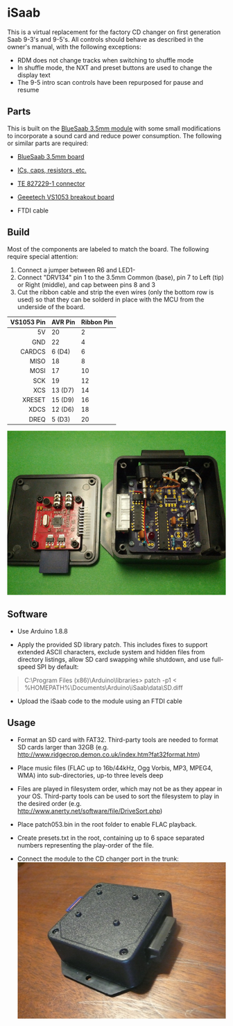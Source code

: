 # iSaab
This is a virtual replacement for the factory CD changer on first generation Saab 9-3's and 9-5's. All controls should behave as described in the owner's manual, with the following exceptions:
* RDM does not change tracks when switching to shuffle mode
* In shuffle mode, the NXT and preset buttons are used to change the display text
* The 9-5 intro scan controls have been repurposed for pause and resume


## Parts

This is built on the [BlueSaab 3.5mm module](http://bluesaab.blogspot.com/2014/03/how-to-build-your-own-35mm-version-of.html) with some small modifications to incorporate a sound card and reduce power consumption. The following or similar parts are required:

* [BlueSaab 3.5mm board](https://oshpark.com/shared_projects/uMyNRBbZ)

* [ICs, caps, resistors, etc.](https://www.mouser.com/ProjectManager/ProjectDetail.aspx?AccessID=5A5DA965B5)

* [TE 827229-1 connector](https://www.connectorpeople.com/Connector/TYCO-AMP-TE_CONNECTIVITY/8/827229-1)

* [Geeetech VS1053 breakout board](https://www.amazon.com/Geeetech-VS1053-breakout-board-card/dp/B0755PQCPS)

* FTDI cable


## Build

Most of the components are labeled to match the board. The following require special attention:
1. Connect a jumper between R6 and LED1-
2. Connect "DRV134" pin 1 to the 3.5mm Common (base), pin 7 to Left (tip) or Right (middle), and cap between pins 8 and 3
3. Cut the ribbon cable and strip the even wires (only the bottom row is used) so that they can be solderd in place with the MCU from the underside of the board.

| VS1053 Pin | AVR Pin | Ribbon Pin |
| ----------:|:------- | ---------- |
| 5V         | 20      | 2 |
| GND        | 22      | 4 |
| CARDCS     | 6 (D4)  | 6 |
| MISO       | 18      | 8 |
| MOSI       | 17      | 10 |
| SCK        | 19      | 12 |
| XCS        | 13 (D7) | 14 |
| XRESET     | 15 (D9) | 16 |
| XDCS       | 12 (D6) | 18 |
| DREQ       | 5  (D3) | 20 |

![inside](https://raw.githubusercontent.com/mcaldwelva/iSaab/master/data/inside.jpg)


## Software

* Use Arduino 1.8.8

* Apply the provided SD library patch. This includes fixes to support extended ASCII characters, exclude system and hidden files from directory listings, allow SD card swapping while shutdown, and use full-speed SPI by default:

> C:\Program Files (x86)\Arduino\libraries> patch -p1 < %HOMEPATH%\Documents\Arduino\iSaab\data\SD.diff

* Upload the iSaab code to the module using an FTDI cable


## Usage
* Format an SD card with FAT32. Third-party tools are needed to format SD cards larger than 32GB (e.g.
http://www.ridgecrop.demon.co.uk/index.htm?fat32format.htm)

* Place music files (FLAC up to 16b/44kHz, Ogg Vorbis, MP3, MPEG4, WMA) into sub-directories, up-to three levels deep

* Files are played in filesystem order, which may not be as they appear in your OS. Third-party tools can be used to sort the filesystem to play in the desired order (e.g. http://www.anerty.net/software/file/DriveSort.php)

* Place patch053.bin in the root folder to enable FLAC playback.

* Create presets.txt in the root, containing up to 6 space separated numbers representing the play-order of the file.

* Connect the module to the CD changer port in the trunk:
![back](https://raw.githubusercontent.com/mcaldwelva/iSaab/master/data/back.jpg)
